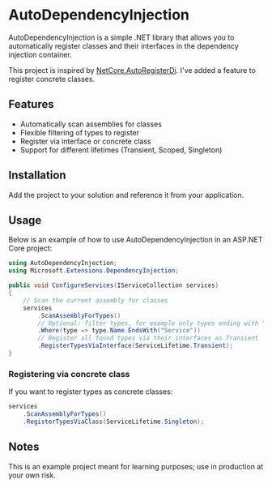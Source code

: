 # AutoDependencyInjection
AutoDependencyInjection is a simple .NET library that allows you to automatically register classes and their interfaces in the dependency injection container.

This project is inspired by [NetCore.AutoRegisterDi](https://github.com/JonPSmith/NetCore.AutoRegisterDi). I've added a feature to register concrete classes.

## Features

- Automatically scan assemblies for classes
- Flexible filtering of types to register
- Register via interface or concrete class
- Support for different lifetimes (Transient, Scoped, Singleton)

## Installation

Add the project to your solution and reference it from your application.

## Usage

Below is an example of how to use AutoDependencyInjection in an ASP.NET Core project:

```csharp
using AutoDependencyInjection;
using Microsoft.Extensions.DependencyInjection;

public void ConfigureServices(IServiceCollection services)
{
    // Scan the current assembly for classes
    services
        .ScanAssemblyForTypes()
        // Optional: filter types, for example only types ending with "Service"
        .Where(type => type.Name.EndsWith("Service"))
        // Register all found types via their interfaces as Transient
        .RegisterTypesViaInterface(ServiceLifetime.Transient);
}
```

### Registering via concrete class

If you want to register types as concrete classes:

```csharp
services
    .ScanAssemblyForTypes()
    .RegisterTypesViaClass(ServiceLifetime.Singleton);
```

## Notes

This is an example project meant for learning purposes; use in production at your own risk.
